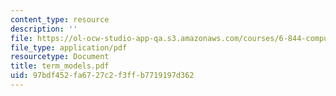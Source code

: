 ```yaml
---
content_type: resource
description: ''
file: https://ol-ocw-studio-app-qa.s3.amazonaws.com/courses/6-844-computability-theory-of-and-with-scheme-spring-2003/97bdf452fa6727c2f3ffb7719197d362_term_models.pdf
file_type: application/pdf
resourcetype: Document
title: term_models.pdf
uid: 97bdf452-fa67-27c2-f3ff-b7719197d362
---
```

